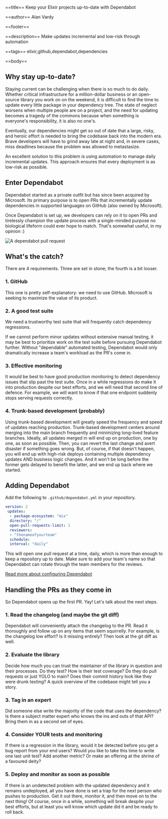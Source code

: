 ==title==
Keep your Elixir projects up-to-date with Dependabot

==author==
Alan Vardy

==footer==

==description==
Make updates incremental and low-risk through automation

==tags==
elixir,github,dependabot,dependencies

==body==

## Why stay up-to-date?

Staying current can be challenging when there is so much to do daily. Whether critical infrastructure for a million-dollar business or an open-source library you work on on the weekend, it is difficult to find the time to update every little package in your dependency tree. The state of neglect worsens when multiple people are on a project, and the need for updating becomes a tragedy of the commons because when something is everyone's responsibility, it is also no one's.

Eventually, our dependencies might get so out of date that a large, risky, and heroic effort is needed to bring the codebase back into the modern era. Brave developers will have to grind away late at night and, in severe cases, miss deadlines because the problem was allowed to metastasize.

An excellent solution to this problem is using automation to manage daily incremental updates. This approach ensures that every deployment is as low-risk as possible.

## Enter Dependabot

Dependabot started as a private outfit but has since been acquired by Microsoft. Its primary purpose is to open PRs that incrementally update dependencies in supported languages on GitHub (also owned by Microsoft).

Once Dependabot is set up, we developers can rely on it to open PRs and tirelessly champion the update process with a single-minded purpose no biological lifeform could ever hope to match. That's somewhat useful, in my opinion :)

![A dependabot pull request](dependabot.png "A dependabot pull request")

## What's the catch?

There are 4 requirements. Three are set in stone; the fourth is a bit looser.

### 1. GitHub

This one is pretty self-explanatory: we need to use GitHub. Microsoft is seeking to maximize the value of its product.

### 2. A good test suite

We need a trustworthy test suite that will frequently catch dependency regressions.

If we cannot perform minor updates without extensive manual testing, it may be best to prioritize work on the test suite before pursuing Dependabot further. Without "dependable" automated testing, Dependabot would only dramatically increase a team's workload as the PR's come in.

### 3. Effective monitoring

It would be best to have good production monitoring to detect dependency issues that slip past the test suite. Once in a while regressions do make it into production despite our best efforts, and we will need that second line of defence. For example, we will want to know if that one endpoint suddenly stops serving requests correctly.

### 4. Trunk-based development (probably)

Using trunk-based development will greatly speed the frequency and speed of updates reaching production. Trunk-based development centers around merging into the main branch frequently and minimizing long-lived feature branches. Ideally, all updates merged in will end up on production, one by one, as soon as possible. Then, you can revert the last change and avert disaster if something goes wrong. But, of course, if that doesn't happen, you will end up with high-risk deploys containing multiple dependency updates AND business logic changes. And it won't be long before the former gets delayed to benefit the latter, and we end up back where we started.

## Adding Dependabot

Add the following to `.github/dependabot.yml` in your repository.

```yaml
version: 2
 updates:
  - package-ecosystem: "mix"
  directory: "/"
  open-pull-requests-limit: 1
  reviewers:
  - "thenameofyourteam"
  schedule:
  interval: "daily"
```

This will open one pull request at a time, daily, which is more than enough to keep a repository up to date. Make sure to add your team's name so that Dependabot can rotate through the team members for the reviews.

[Read more about configuring Dependabot](https://docs.github.com/en/code-security/dependabot/dependabot-version-updates/configuring-dependabot-version-updates)

## Handling the PRs as they come in

So Dependabot opens up the first PR. Yay! Let's talk about the next steps.

### 1. Read the changelog (and maybe the git diff)

Dependabot will conveniently attach the changelog to the PR. Read it thoroughly and follow up on any items that seem squirrelly. For example, is the changelog low effort? Is it missing entirely? Then look at the git diff as well.

### 2. Evaluate the library

Decide how much you can trust the maintainer of the library in question and their processes. Do they test? How is their test coverage? Do they do pull requests or just YOLO to main? Does their commit history look like they were drunk texting? A quick overview of the codebase might tell you a story.

### 3. Tag in an expert

Did someone else write the majority of the code that uses the dependency? Is there a subject matter expert who knows the ins and outs of that API? Bring them in as a second set of eyes.

### 4. Consider YOUR tests and monitoring

If there is a regression in the library, would it be detected before you get a bug report from your end users? Would you like to take this time to write one last unit test? Add another metric? Or make an offering at the shrine of a favoured deity? 

### 5. Deploy and monitor as soon as possible

If there is an undetected problem with the updated dependency and it remains undeployed, all you have done is set a trap for the next person who pushes to production. Get it out there, monitor it, and then move on to the next thing! Of course, once in a while, something will break despite your best efforts, but at least you will know which update did it and be ready to roll back.
